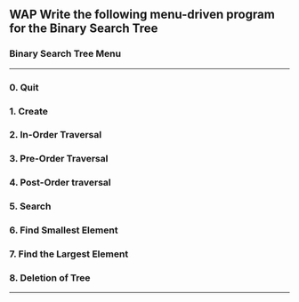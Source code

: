 ## WAP Write the following menu-driven program for the Binary Search Tree 
### Binary Search Tree Menu
---
### 0. Quit
### 1. Create 
### 2. In-Order Traversal
### 3. Pre-Order Traversal
### 4. Post-Order traversal
### 5. Search
### 6. Find Smallest Element
### 7. Find the Largest Element
### 8. Deletion of Tree 
---
